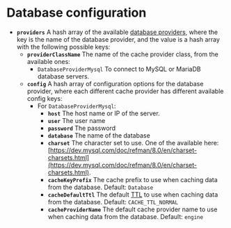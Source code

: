 # Database configuration



* **`providers`** A hash array of the available [database providers](../../../guide/database-guide.md#database-providers), where the key is the name of the database provider, and the value is a hash array with the following possible keys:
  * **`providerClassName`** The name of the cache provider class, from the available ones:
    * `DatabaseProviderMysql` To connect to MySQL or MariaDB database servers.
  * **`config`** A hash array of configuration options for the database provider, where each different cache provider has different available config keys:
    * For `DatabaseProviderMysql`: 
      * **`host`** The host name or IP of the server.
      * **`user`** The user name
      * **`password`** The password
      * **`database`** The name of the database
      * **`charset`** The character set to use. One of the available here: [https://dev.mysql.com/doc/refman/8.0/en/charset-charsets.html](https://dev.mysql.com/doc/refman/8.0/en/charset-charsets.html).
      * **`cacheKeyPrefix`** The cache prefix to use when caching data from the database. Default: `Database`
      * **`cacheDefaultTtl`** The default [TTL](../../../guide/cache-guide.md#time-to-live) to use when caching data from the database. Default: `CACHE_TTL_NORMAL`
      * **`cacheProviderName`** The default cache provider name to use when caching data from the database. Default: `engine`

